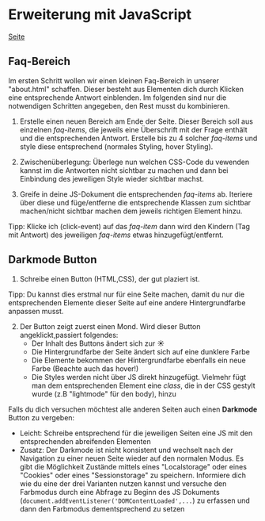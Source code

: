 # Erweiterung mit JavaScript

[Seite](https://sqz0111.github.io/travelblog_extended/)

## Faq-Bereich

Im ersten Schritt wollen wir einen kleinen Faq-Bereich in unserer "about.html" schaffen. Dieser besteht aus Elementen dich durch Klicken eine entsprechende Antwort einblenden. Im folgenden sind nur die notwendigen Schritten angegeben, den Rest musst du kombinieren.

1. Erstelle einen neuen Bereich am Ende der Seite. Dieser Bereich soll aus einzelnen *faq-items*, die jeweils eine Überschrift mit der Frage enthält und die entsprechenden Antwort. Erstelle bis zu 4 solcher *faq-items* und style diese entsprechend (normales Styling, hover Styling).

2. Zwischenüberlegung: Überlege nun welchen CSS-Code du vewenden kannst im die Antworten nicht sichtbar zu machen und dann bei Einbindung des jeweiligen Style wieder sichtbar machst.

3. Greife in deine JS-Dokument die entsprechenden *faq-items* ab. Iteriere über diese und füge/entferne die entsprechende Klassen zum sichtbar machen/nicht sichtbar machen dem jeweils richtigen Element hinzu. 

Tipp: Klicke ich (click-event) auf das *faq-item* dann wird den Kindern (Tag mit Antwort) des jeweiligen *faq-items* etwas hinzugefügt/entfernt.



## Darkmode Button

1. Schreibe einen Button (HTML,CSS), der gut plaziert ist. 

Tipp: Du kannst dies erstmal nur für eine Seite machen, damit du nur die entsprechenden Elemente dieser Seite auf eine andere Hintergrundfarbe anpassen musst.

2. Der Button zeigt zuerst einen Mond. Wird dieser Button angeklickt,passiert folgendes:
    - Der Inhalt des Buttons ändert sich zur ☀️
    - Die Hintergrundfarbe der Seite ändert sich auf eine dunklere Farbe
    - Die Elemente bekommen der Hintergrundfarbe ebenfalls ein neue Farbe (Beachte auch das hover!)
    - Die Styles werden nicht über JS direkt hinzugefügt. Vielmehr fügt man dem entsprechenden Element eine *class*, die in der CSS gestylt wurde (z.B "lightmode" für den body), hinzu
  
Falls du dich versuchen möchtest alle anderen Seiten auch einen **Darkmode** Button zu vergeben: 
  - Leicht: Schreibe entsprechend für die jeweiligen Seiten eine JS mit den entsprechenden abreifenden Elementen
  - Zusatz: Der Darkmode ist nicht konsistent und wechselt nach der Navigation zu einer neuen Seite wieder auf den normalen Modus. Es gibt die Möglichkeit Zustände mittels eines "Localstorage" oder eines "Cookies" oder eines "Sessionstorage" zu speichern. Informiere dich wie du eine der drei Varianten nutzen kannst und versuche den Farbmodus durch eine Abfrage zu Beginn des JS Dokuments (`document.addEventListener('DOMContentLoaded',...`) zu erfassen und dann den Farbmodus dementsprechend zu setzen




